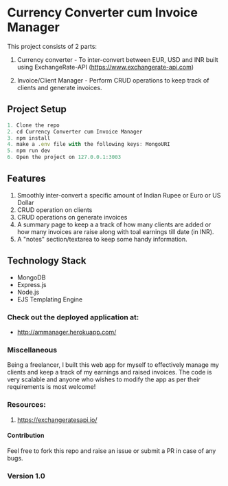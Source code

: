 # Currency Converter cum Invoice Manager

This project consists of 2 parts:

1. Currency converter - To inter-convert between EUR, USD and INR built using ExchangeRate-API (https://www.exchangerate-api.com)

2. Invoice/Client Manager - Perform CRUD operations to keep track of clients and generate invoices.

## Project Setup

```javascript
1. Clone the repo
2. cd Currency Converter cum Invoice Manager
3. npm install
4. make a .env file with the following keys: MongoURI
5. npm run dev
6. Open the project on 127.0.0.1:3003
```

## Features

1. Smoothly inter-convert a specific amount of Indian Rupee or Euro or US Dollar
2. CRUD operation on clients
3. CRUD operations on generate invoices
4. A summary page to keep a a track of how many clients are added or how many invoices are raise along with toal earnings till date (in INR).
5. A "notes" section/textarea to keep some handy information.

## Technology Stack

- MongoDB
- Express.js
- Node.js
- EJS Templating Engine

### Check out the deployed application at:

- http://ammanager.herokuapp.com/

### Miscellaneous

Being a freelancer, I built this web app for myself to effectively manage my clients and keep a track of my earnings and raised invoices.
The code is very scalable and anyone who wishes to modify the app as per their requirements is most welcome!

### Resources:

1. https://exchangeratesapi.io/

#### Contribution

Feel free to fork this repo and raise an issue or submit a PR in case of any bugs.


### Version 1.0

